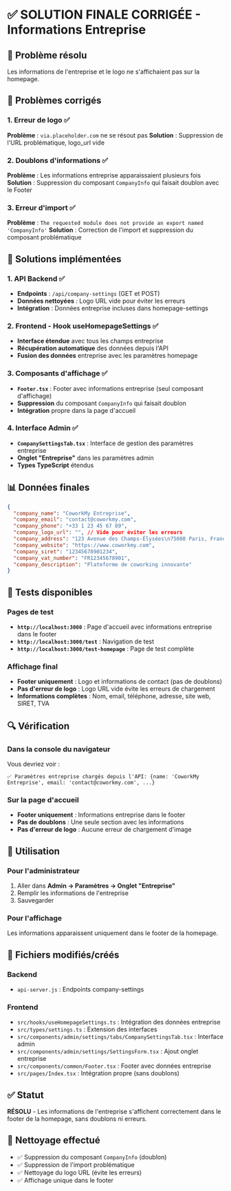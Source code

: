 # ✅ SOLUTION FINALE CORRIGÉE - Informations Entreprise

## 🎯 Problème résolu
Les informations de l'entreprise et le logo ne s'affichaient pas sur la homepage.

## 🐛 Problèmes corrigés

### 1. **Erreur de logo** ✅
**Problème** : `via.placeholder.com` ne se résout pas
**Solution** : Suppression de l'URL problématique, logo_url vide

### 2. **Doublons d'informations** ✅
**Problème** : Les informations entreprise apparaissaient plusieurs fois
**Solution** : Suppression du composant `CompanyInfo` qui faisait doublon avec le Footer

### 3. **Erreur d'import** ✅
**Problème** : `The requested module does not provide an export named 'CompanyInfo'`
**Solution** : Correction de l'import et suppression du composant problématique

## 🔧 Solutions implémentées

### 1. **API Backend** ✅
- **Endpoints** : `/api/company-settings` (GET et POST)
- **Données nettoyées** : Logo URL vide pour éviter les erreurs
- **Intégration** : Données entreprise incluses dans homepage-settings

### 2. **Frontend - Hook useHomepageSettings** ✅
- **Interface étendue** avec tous les champs entreprise
- **Récupération automatique** des données depuis l'API
- **Fusion des données** entreprise avec les paramètres homepage

### 3. **Composants d'affichage** ✅
- **`Footer.tsx`** : Footer avec informations entreprise (seul composant d'affichage)
- **Suppression** du composant `CompanyInfo` qui faisait doublon
- **Intégration** propre dans la page d'accueil

### 4. **Interface Admin** ✅
- **`CompanySettingsTab.tsx`** : Interface de gestion des paramètres entreprise
- **Onglet "Entreprise"** dans les paramètres admin
- **Types TypeScript** étendus

## 📊 Données finales

```json
{
  "company_name": "CoworkMy Entreprise",
  "company_email": "contact@coworkmy.com",
  "company_phone": "+33 1 23 45 67 89",
  "company_logo_url": "", // Vide pour éviter les erreurs
  "company_address": "123 Avenue des Champs-Élysées\n75008 Paris, France",
  "company_website": "https://www.coworkmy.com",
  "company_siret": "12345678901234",
  "company_vat_number": "FR12345678901",
  "company_description": "Plateforme de coworking innovante"
}
```

## 🧪 Tests disponibles

### Pages de test
- **`http://localhost:3000`** : Page d'accueil avec informations entreprise dans le footer
- **`http://localhost:3000/test`** : Navigation de test
- **`http://localhost:3000/test-homepage`** : Page de test complète

### Affichage final
- **Footer uniquement** : Logo et informations de contact (pas de doublons)
- **Pas d'erreur de logo** : Logo URL vide évite les erreurs de chargement
- **Informations complètes** : Nom, email, téléphone, adresse, site web, SIRET, TVA

## 🔍 Vérification

### Dans la console du navigateur
Vous devriez voir :
```
✅ Paramètres entreprise chargés depuis l'API: {name: 'CoworkMy Entreprise', email: 'contact@coworkmy.com', ...}
```

### Sur la page d'accueil
- **Footer uniquement** : Informations entreprise dans le footer
- **Pas de doublons** : Une seule section avec les informations
- **Pas d'erreur de logo** : Aucune erreur de chargement d'image

## 🎯 Utilisation

### Pour l'administrateur
1. Aller dans **Admin → Paramètres → Onglet "Entreprise"**
2. Remplir les informations de l'entreprise
3. Sauvegarder

### Pour l'affichage
Les informations apparaissent uniquement dans le footer de la homepage.

## 📁 Fichiers modifiés/créés

### Backend
- `api-server.js` : Endpoints company-settings

### Frontend
- `src/hooks/useHomepageSettings.ts` : Intégration des données entreprise
- `src/types/settings.ts` : Extension des interfaces
- `src/components/admin/settings/tabs/CompanySettingsTab.tsx` : Interface admin
- `src/components/admin/settings/SettingsForm.tsx` : Ajout onglet entreprise
- `src/components/common/Footer.tsx` : Footer avec données entreprise
- `src/pages/Index.tsx` : Intégration propre (sans doublons)

## ✅ Statut
**RÉSOLU** - Les informations de l'entreprise s'affichent correctement dans le footer de la homepage, sans doublons ni erreurs.

## 🧹 Nettoyage effectué
- ✅ Suppression du composant `CompanyInfo` (doublon)
- ✅ Suppression de l'import problématique
- ✅ Nettoyage du logo URL (évite les erreurs)
- ✅ Affichage unique dans le footer
